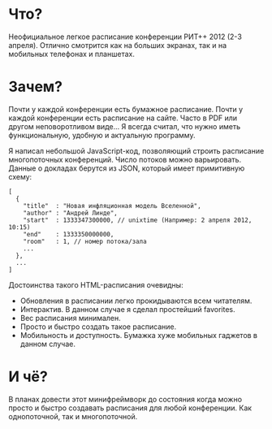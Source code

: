 # Что?

Неофициальное легкое расписание конференции РИТ++ 2012 (2-3 апреля). Отлично
смотрится как на больших экранах, так и на мобильных телефонах и планшетах.

# Зачем?

Почти у каждой конференции есть бумажное расписание.
Почти у каждой конференции есть расписание на сайте. Часто в PDF или другом
неповоротливом виде... Я всегда считал, что нужно иметь функциональную, удобную
и актуальную программу.

Я написал небольшой JavaScript-код, позволяющий строить расписание многопоточных
конференций. Число потоков можно варьировать. Данные о докладах берутся из JSON,
который имеет примитивную схему:

```
[
  {
    "title"  : "Новая инфляционная модель Вселенной",
    "author" : "Андрей Линде",
    "start"  : 1333347300000, // unixtime (Например: 2 апреля 2012, 10:15)
    "end"    : 1333350000000,
    "room"   : 1, // номер потока/зала
    ...
  },
  ...
]
```

Достоинства такого HTML-расписания очевидны:

* Обновления в расписании легко прокидываются всем читателям.
* Интерактив. В данном случае я сделал простейший favorites.
* Вес расписания минимален.
* Просто и быстро создать такое расписание.
* Мобильность и доступность. Бумажка хуже мобильных гаджетов в данном случае.

# И чё?

В планах довести этот минифреймворк до состояния когда можно просто и быстро
создавать расписания для любой конференции. Как однопоточной, так и
многопоточной.
